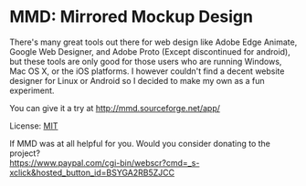MMD: Mirrored Mockup Design
=======================
There's many great tools out there for web design like Adobe Edge Animate, Google Web Designer, and Adobe Proto (Except discontinued for android), but these tools are only good for those users who are running Windows, Mac OS X, or the iOS platforms. I however couldn't find a decent website designer for Linux or Android so I decided to make my own as a fun experiment.

You can give it a try at <a href="http://mmd.sourceforge.net/app/">http://mmd.sourceforge.net/app/</a>

License: <a href="http://opensource.org/licenses/MIT">MIT</a>

If MMD was at all helpful for you. Would you consider donating to the project?  
https://www.paypal.com/cgi-bin/webscr?cmd=_s-xclick&hosted_button_id=BSYGA2RB5ZJCC
